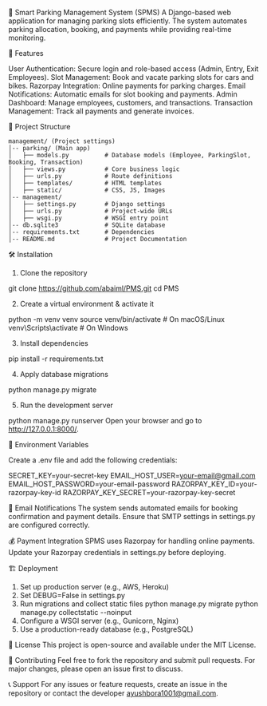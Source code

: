 🚗 Smart Parking Management System (SPMS)
A Django-based web application for managing parking slots efficiently. The system automates parking allocation, booking, and payments while providing real-time monitoring.

📌 Features

User Authentication: Secure login and role-based access (Admin, Entry, Exit Employees).
Slot Management: Book and vacate parking slots for cars and bikes.
Razorpay Integration: Online payments for parking charges.
Email Notifications: Automatic emails for slot booking and payments.
Admin Dashboard: Manage employees, customers, and transactions.
Transaction Management: Track all payments and generate invoices.

📂 Project Structure
```
management/ (Project settings)
│-- parking/ (Main app)
│   ├── models.py          # Database models (Employee, ParkingSlot, Booking, Transaction)
│   ├── views.py           # Core business logic
│   ├── urls.py            # Route definitions
│   ├── templates/         # HTML templates
│   ├── static/            # CSS, JS, Images
│-- management/
│   ├── settings.py        # Django settings
│   ├── urls.py            # Project-wide URLs
│   ├── wsgi.py            # WSGI entry point
│-- db.sqlite3             # SQLite database
│-- requirements.txt       # Dependencies
│-- README.md              # Project Documentation
```
🛠️ Installation

1. Clone the repository

git clone https://github.com/abaiml/PMS.git
cd PMS

2. Create a virtual environment & activate it

python -m venv venv
source venv/bin/activate  # On macOS/Linux
venv\Scripts\activate     # On Windows

3. Install dependencies

pip install -r requirements.txt

4. Apply database migrations

python manage.py migrate

5. Run the development server

python manage.py runserver
Open your browser and go to http://127.0.0.1:8000/.

🔑 Environment Variables

Create a .env file and add the following credentials:

SECRET_KEY=your-secret-key
EMAIL_HOST_USER=your-email@gmail.com
EMAIL_HOST_PASSWORD=your-email-password
RAZORPAY_KEY_ID=your-razorpay-key-id
RAZORPAY_KEY_SECRET=your-razorpay-key-secret

📧 Email Notifications
The system sends automated emails for booking confirmation and payment details. Ensure that SMTP settings in settings.py are configured correctly.

💰 Payment Integration
SPMS uses Razorpay for handling online payments. Update your Razorpay credentials in settings.py before deploying.

🏗️ Deployment

1. Set up production server (e.g., AWS, Heroku)
2. Set DEBUG=False in settings.py
3. Run migrations and collect static files
python manage.py migrate
python manage.py collectstatic --noinput
4. Configure a WSGI server (e.g., Gunicorn, Nginx)
5. Use a production-ready database (e.g., PostgreSQL)

📜 License
This project is open-source and available under the MIT License.

🤝 Contributing
Feel free to fork the repository and submit pull requests. For major changes, please open an issue first to discuss.

📞 Support
For any issues or feature requests, create an issue in the repository or contact the developer ayushbora1001@gmail.com.
